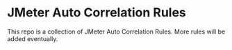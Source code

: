 # JMeter Auto Correlation Rules

This repo is a collection of JMeter Auto Correlation Rules. More rules will be added eventually.
